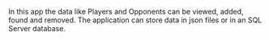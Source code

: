 In this app the data like Players and Opponents can be viewed, added, found and removed. 
The application can store data in json files or in an SQL Server database.